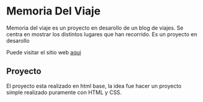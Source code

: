 # Memoria Del Viaje

Memoria del viaje es un proyecto en desarollo de un blog de viajes. Se centra en mostrar los distintos lugares que han recorrido. Es un proyecto en desarollo

Puede visitar el sitio web [aqui](https://memoria-del-viaje.vercel.app/)

## Proyecto
El proyecto esta realizado en html base, la idea fue hacer un proyecto simple realizado puramente con HTML y CSS.
